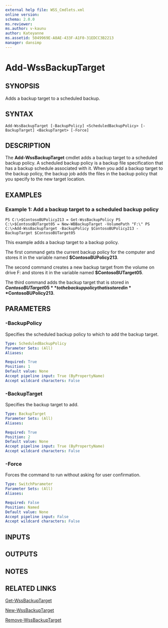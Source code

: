 ```yaml
---
external help file: WSS_Cmdlets.xml
online version: 
schema: 2.0.0
ms.reviewer:
ms.author: v-kaunu
author: Kateyanne
ms.assetid: 5049969E-A8AE-433F-A1F0-31EDCC3B2213
manager: dansimp
---
```


# Add-WssBackupTarget

## SYNOPSIS
Adds a backup target to a scheduled backup.

## SYNTAX

```
Add-WssBackupTarget [-BackupPolicy] <ScheduledBackupPolicy> [-BackupTarget] <BackupTarget> [-Force]
```

## DESCRIPTION
The **Add-WssBackupTarget** cmdlet adds a backup target to a scheduled backup policy.
A scheduled backup policy is a backup file specification that has a backup schedule associated with it.
When you add a backup target to the backup policy, the backup job adds the files in the backup policy that you specify to the new target location.

## EXAMPLES

### Example 1: Add a backup target to a scheduled backup policy
```
PS C:\>$ContosoBUPolicy213 = Get-WssBackupPolicy PS C:\>$ContosoBUTarget05 = New-WBBackupTarget -VolumePath "F:\" PS C:\>Add-WssBackupTarget -BackupPolicy $ContosoBUPolicy213 -BackupTarget $ContosoBUTarget05
```

This example adds a backup target to a backup policy.

The first command gets the current backup policy for the computer and stores it in the variable named **$ContosoBUPolicy213**.

The second command creates a new backup target from the volume on drive F: and stores it in the variable named **$ContosoBUTarget05**.

The third command adds the backup target that is stored in **$ContosoBUTarget05** to the backup policy that is stored in **$ContosoBUPolicy213**.

## PARAMETERS

### -BackupPolicy
Specifies the scheduled backup policy to which to add the backup target.

```yaml
Type: ScheduledBackupPolicy
Parameter Sets: (All)
Aliases: 

Required: True
Position: 1
Default value: None
Accept pipeline input: True (ByPropertyName)
Accept wildcard characters: False
```

### -BackupTarget
Specifies the backup target  to add.

```yaml
Type: BackupTarget
Parameter Sets: (All)
Aliases: 

Required: True
Position: 2
Default value: None
Accept pipeline input: True (ByPropertyName)
Accept wildcard characters: False
```

### -Force
Forces the command to run without asking for user confirmation.

```yaml
Type: SwitchParameter
Parameter Sets: (All)
Aliases: 

Required: False
Position: Named
Default value: None
Accept pipeline input: False
Accept wildcard characters: False
```

## INPUTS

## OUTPUTS

## NOTES

## RELATED LINKS

[Get-WssBackupTarget](./Get-WssBackupTarget.md)

[New-WssBackupTarget](./New-WssBackupTarget.md)

[Remove-WssBackupTarget](./Remove-WssBackupTarget.md)



